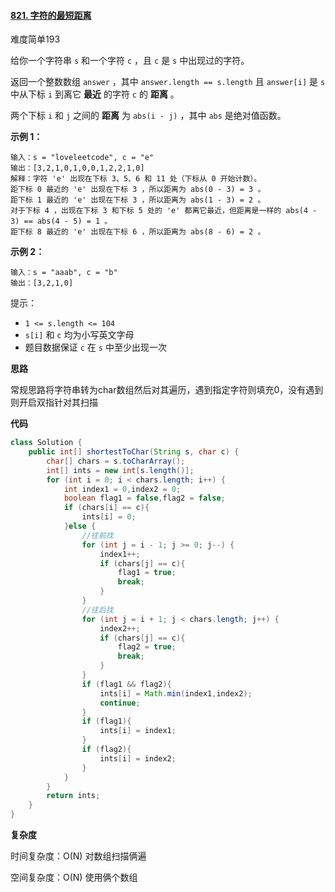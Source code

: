 #### [821. 字符的最短距离](https://leetcode-cn.com/problems/shortest-distance-to-a-character/)

难度简单193

给你一个字符串 `s` 和一个字符 `c` ，且 `c` 是 `s` 中出现过的字符。

返回一个整数数组 `answer` ，其中 `answer.length == s.length` 且 `answer[i]` 是 `s` 中从下标 `i` 到离它 **最近** 的字符 `c` 的 **距离** 。

两个下标 `i` 和 `j` 之间的 **距离** 为 `abs(i - j)` ，其中 `abs` 是绝对值函数。

 

**示例 1：**

```
输入：s = "loveleetcode", c = "e"
输出：[3,2,1,0,1,0,0,1,2,2,1,0]
解释：字符 'e' 出现在下标 3、5、6 和 11 处（下标从 0 开始计数）。
距下标 0 最近的 'e' 出现在下标 3 ，所以距离为 abs(0 - 3) = 3 。
距下标 1 最近的 'e' 出现在下标 3 ，所以距离为 abs(1 - 3) = 2 。
对于下标 4 ，出现在下标 3 和下标 5 处的 'e' 都离它最近，但距离是一样的 abs(4 - 3) == abs(4 - 5) = 1 。
距下标 8 最近的 'e' 出现在下标 6 ，所以距离为 abs(8 - 6) = 2 。
```

**示例 2：**

```
输入：s = "aaab", c = "b"
输出：[3,2,1,0]
```

 

提示：

- `1 <= s.length <= 104`
- `s[i]` 和 `c` 均为小写英文字母
- 题目数据保证 `c` 在 `s` 中至少出现一次



**思路**

常规思路将字符串转为char数组然后对其遍历，遇到指定字符则填充0，没有遇到则开启双指针对其扫描

**代码**

```java
class Solution {
    public int[] shortestToChar(String s, char c) {
        char[] chars = s.toCharArray();
        int[] ints = new int[s.length()];
        for (int i = 0; i < chars.length; i++) {
            int index1 = 0,index2 = 0;
            boolean flag1 = false,flag2 = false;
            if (chars[i] == c){
                ints[i] = 0;
            }else {
                //往前找
                for (int j = i - 1; j >= 0; j--) {
                    index1++;
                    if (chars[j] == c){
                        flag1 = true;
                        break;
                    }
                }
                //往后找
                for (int j = i + 1; j < chars.length; j++) {
                    index2++;
                    if (chars[j] == c){
                        flag2 = true;
                        break;
                    }
                }
                if (flag1 && flag2){
                    ints[i] = Math.min(index1,index2);
                    continue;
                }
                if (flag1){
                    ints[i] = index1;
                }
                if (flag2){
                    ints[i] = index2;
                }
            }
        }
        return ints;
    }
}
```

**复杂度**

时间复杂度：O(N) 对数组扫描俩遍

空间复杂度：O(N) 使用俩个数组

